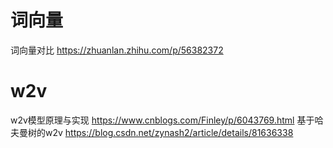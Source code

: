 # 词向量
词向量对比
https://zhuanlan.zhihu.com/p/56382372
# w2v
w2v模型原理与实现
https://www.cnblogs.com/Finley/p/6043769.html
基于哈夫曼树的w2v
https://blog.csdn.net/zynash2/article/details/81636338